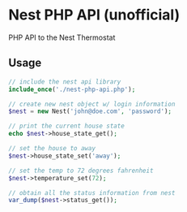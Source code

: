 # Nest PHP API (unofficial)

PHP API to the Nest Thermostat

## Usage

```php
// include the nest api library
include_once('./nest-php-api.php');

// create new nest object w/ login information
$nest = new Nest('john@doe.com', 'password');

// print the current house state
echo $nest->house_state_get();

// set the house to away
$nest->house_state_set('away');

// set the temp to 72 degrees fahrenheit
$nest->temperature_set(72);

// obtain all the status information from nest
var_dump($nest->status_get());
```